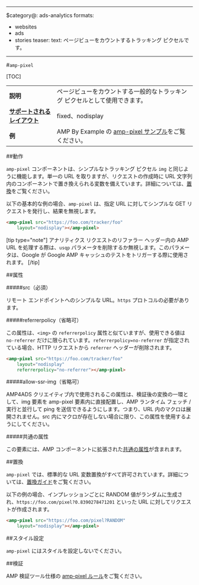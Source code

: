 
---
$category@: ads-analytics
formats:
- websites
- ads
- stories
teaser:
  text: ページビューをカウントするトラッキング ピクセルです。
---

<!--- Reformatted by Reftar! for AMP (go/reftar) on 2019-06-13 -->
<!---
       Copyright 2015 The AMP HTML Authors. All Rights Reserved.
       
       Licensed under the Apache License, Version 2.0 (the "License");
     you may not use this file except in compliance with the License.
     You may obtain a copy of the License at
     
     http://www.apache.org/licenses/LICENSE-2.0
     
     Unless required by applicable law or agreed to in writing, software
     distributed under the License is distributed on an "AS-IS" BASIS,
     WITHOUT WARRANTIES OR CONDITIONS OF ANY KIND, either express or implied.
     See the License for the specific language governing permissions and
     limitations under the License.
-->

#<a name="amp-pixel"></a>`amp-pixel`

[TOC]

<table>
  <tr>
    <td class="col-fourty"><strong>説明</strong></td>
    <td>ページビューをカウントする一般的なトラッキング ピクセルとして使用できます。</td>
  </tr>
  <tr>
    <td class="col-fourty"><strong><a href="https://www.ampproject.org/docs/guides/responsive/control_layout.html">サポートされるレイアウト</a></strong></td>
    <td>fixed、nodisplay</td>
  </tr>
  <tr>
    <td class="col-fourty"><strong>例</strong></td>
    <td>AMP By Example の <a href="https://ampbyexample.com/components/amp-pixel/">amp-pixel サンプル</a>をご覧ください。</td>
  </tr>
</table>

##動作

`amp-pixel` コンポーネントは、シンプルなトラッキング ピクセル `img` と同じように機能します。単一の URL を取りますが、リクエストの作成時に URL 文字列内のコンポーネントで置き換えられる変数を備えています。詳細については、[置換](#substitutions)をご覧ください。

以下の基本的な例の場合、`amp-pixel` は、指定 URL に対してシンプルな GET リクエストを発行し、結果を無視します。

```html
<amp-pixel src="https://foo.com/tracker/foo"
    layout="nodisplay"></amp-pixel>
  ```
  
  [tip type="note"]
アナリティクス リクエストのリファラー ヘッダー内の AMP URL を処理する際は、`usqp` パラメータを削除するか無視します。このパラメータは、Google が Google AMP キャッシュのテストをトリガーする際に使用されます。
[/tip]

##属性

#####src（必須）

リモート エンドポイントへのシンプルな URL。`https` プロトコルの必要があります。

#####referrerpolicy（省略可）

この属性は、`<img>` の `referrerpolicy` 属性と似ていますが、使用できる値は `no-referrer` だけに限られています。`referrerpolicy=no-referrer` が指定されている場合、HTTP リクエストから `referrer` ヘッダーが削除されます。

```html
<amp-pixel src="https://foo.com/tracker/foo"
    layout="nodisplay"
    referrerpolicy="no-referrer"></amp-pixel>
  ```
  
#####allow-ssr-img（省略可）

AMP4ADS クリエイティブ内で使用されるこの属性は、検証後の変換の一環として、img 要素を amp-pixel 要素内に直接配置し、AMP ランタイム フェッチ / 実行と並行して ping を送信できるようにします。つまり、URL 内のマクロは展開されません。src 内にマクロが存在しない場合に限り、この属性を使用するようにしてください。

#####共通の属性

この要素には、AMP コンポーネントに拡張された[共通の属性](https://www.ampproject.org/docs/reference/common_attributes)が含まれます。

##置換

`amp-pixel` では、標準的な URL 変数置換がすべて許可されています。詳細については、[置換ガイド](../spec/amp-var-substitutions.md)をご覧ください。

以下の例の場合、インプレッションごとに RANDOM 値がランダムに生成され、`https://foo.com/pixel?0.8390278471201` といった URL に対してリクエストが作成されます。

```html
<amp-pixel src="https://foo.com/pixel?RANDOM"
    layout="nodisplay"></amp-pixel>
  ```
  
##スタイル設定

`amp-pixel` にはスタイルを設定しないでください。

##検証

AMP 検証ツール仕様の [amp-pixel ルール](https://github.com/ampproject/amphtml/blob/master/validator/validator-main.protoascii)をご覧ください。
